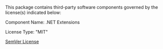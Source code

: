 This package contains third-party software components governed by the license(s) indicated below:

Component Name: .NET Extensions

License Type: "MIT"

[SemVer License](https://github.com/dotnet/extensions/blob/release/5.0/LICENSE.txt)